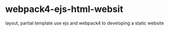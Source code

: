 # webpack4-ejs-html-websit
layout, partial template use ejs and webpack4  to developing a static website 
